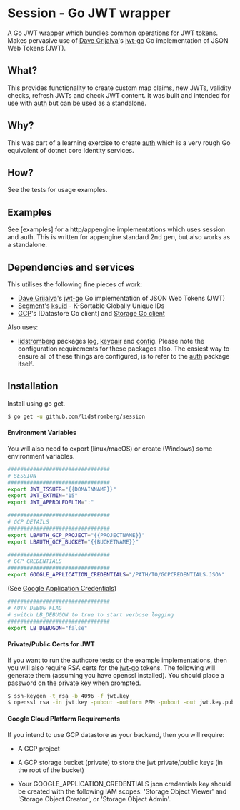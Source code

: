 # Session - Go JWT wrapper

A Go JWT wrapper which bundles common operations for JWT tokens. Makes pervasive use of [Dave Grijalva]'s [jwt-go] Go implementation of JSON Web Tokens (JWT).

## What?
This provides functionality to create custom map claims, new JWTs, validity checks, refresh JWTs and check JWT content. It was built and intended for use with [auth] but can be used as a standalone.

## Why?
This was part of a learning exercise to create [auth] which is a very rough Go equivalent of dotnet core Identity services.

## How?
See the tests for usage examples.

## Examples
See [examples] for a http/appengine implementations which uses session and auth. This is written for appengine standard 2nd gen, but also works as a standalone.

## Dependencies and services
This utilises the following fine pieces of work:
* [Dave Grijalva]'s [jwt-go] Go implementation of JSON Web Tokens (JWT)
* [Segment]'s [ksuid] - K-Sortable Globally Unique IDs
* [GCP]'s [Datastore Go client] and [Storage Go client]
 
Also uses:
* [lidstromberg] packages [log], [keypair] and [config]. Please note the configuration requirements for these packages also. The easiest way to ensure all of these things are configured, is to refer to the [auth] package itself.

## Installation
Install using go get.

```sh
$ go get -u github.com/lidstromberg/session
```
#### Environment Variables
You will also need to export (linux/macOS) or create (Windows) some environment variables.

```sh
################################
# SESSION
################################
export JWT_ISSUER="{{DOMAINNAME}}"
export JWT_EXTMIN="15"
export JWT_APPROLEDELIM=":"

################################
# GCP DETAILS
################################
export LBAUTH_GCP_PROJECT="{{PROJECTNAME}}"
export LBAUTH_GCP_BUCKET="{{BUCKETNAME}}"
```
```sh
################################
# GCP CREDENTIALS
################################
export GOOGLE_APPLICATION_CREDENTIALS="/PATH/TO/GCPCREDENTIALS.JSON"
```
(See [Google Application Credentials])
```sh
################################
# AUTH DEBUG FLAG
# switch LB_DEBUGON to true to start verbose logging
################################
export LB_DEBUGON="false"
```

#### Private/Public Certs for JWT
If you want to run the authcore tests or the example implementations, then you will also require RSA certs for the [jwt-go] tokens. The following will generate them (assuming you have openssl installed). You should place a password on the private key when prompted.

```sh
$ ssh-keygen -t rsa -b 4096 -f jwt.key
$ openssl rsa -in jwt.key -pubout -outform PEM -pubout -out jwt.key.pub
```

#### Google Cloud Platform Requirements
If you intend to use GCP datastore as your backend, then you will require:
* A GCP project
* A GCP storage bucket (private) to store the jwt private/public keys (in the root of the bucket)
* Your GOOGLE_APPLICATION_CREDENTIALS json credentials key should be created with the following IAM scopes: 'Storage Object Viewer' and 'Storage Object Creator', or 'Storage Object Admin'.


   [Dave Grijalva]: <https://github.com/dgrijalva>
   [jwt-go]: <https://github.com/dgrijalva/jwt-go>
   [Segment]: <https://github.com/segmentio>
   [ksuid]: <https://github.com/segmentio/ksuid>
   [GCP]: <https://cloud.google.com/>
   [Storage Go client]: <https://cloud.google.com/storage/docs/reference/libraries#client-libraries-install-go>
   [Google Application Credentials]: <https://cloud.google.com/docs/authentication/production#auth-cloud-implicit-go>
   [lidstromberg]: <https://github.com/lidstromberg>
   [log]: <https://github.com/lidstromberg/log>
   [keypair]: <https://github.com/lidstromberg/keypair>
   [config]: <https://github.com/lidstromberg/config>
   [auth]: <https://github.com/lidstromberg/auth>
